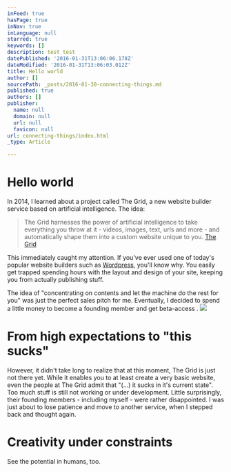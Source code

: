 ```yaml
---
inFeed: true
hasPage: true
inNav: true
inLanguage: null
starred: true
keywords: []
description: test test
datePublished: '2016-01-31T13:06:06.178Z'
dateModified: '2016-01-31T13:06:03.012Z'
title: Hello world
author: []
sourcePath: _posts/2016-01-30-connecting-things.md
published: true
authors: []
publisher:
  name: null
  domain: null
  url: null
  favicon: null
url: connecting-things/index.html
_type: Article

---
```

# Hello world

In 2014, I learned about a project called The Grid,  a new website builder service based on artificial intelligence. The idea:

> The Grid harnesses the power of artificial intelligence to take everything you throw at it - videos, images, text, urls and more - and automatically shape them into a custom website unique to you. [The Grid][0]

This immediately caught my attention. If you've ever used one of today's popular website builders such as [Wordpress][1], you'll know why. You easily get trapped spending hours with the layout and design of your site, keeping you from actually publishing stuff.

The idea of "concentrating on contents and let the machine do the rest for you" was just the perfect sales pitch for me. Eventually, I decided to spend a little money to become a founding member and get beta-access .
![](https://the-grid-user-content.s3-us-west-2.amazonaws.com/c8e0080f-43cc-4de9-8004-7bc835b84f32.gif)

# From high expectations to "this sucks"

However, it didn't take long to realize that at this moment,  The Grid is just not there yet. While it enables you to at least create a very basic website, even the people at The Grid admit that "(...) it sucks in it's current state". Too much stuff is still not working or under development. Little surprisingly, their founding members - including myself - were rather disappointed. I was just about to lose patience and move to another service, when I stepped back and thought again.

# Creativity under constraints

See the potential in humans, too.

[0]: www.thegrid.io
[1]: www.wordpress.org